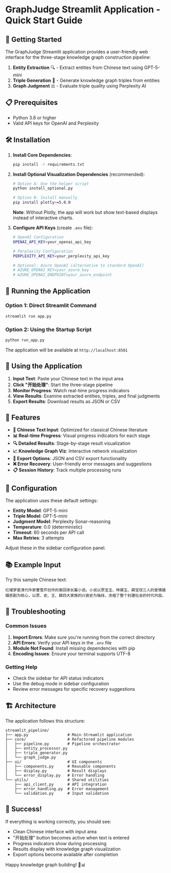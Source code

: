 # GraphJudge Streamlit Application - Quick Start Guide

## 🚀 Getting Started

The GraphJudge Streamlit application provides a user-friendly web interface for the three-stage knowledge graph construction pipeline:

1. **Entity Extraction** 🔍 - Extract entities from Chinese text using GPT-5-mini
2. **Triple Generation** 🔗 - Generate knowledge graph triples from entities  
3. **Graph Judgment** ⚖️ - Evaluate triple quality using Perplexity AI

## 📋 Prerequisites

- Python 3.8 or higher
- Valid API keys for OpenAI and Perplexity

## 🛠️ Installation

1. **Install Core Dependencies**:
   ```bash
   pip install -r requirements.txt
   ```

2. **Install Optional Visualization Dependencies** (recommended):
   ```bash
   # Option A: Use the helper script
   python install_optional.py
   
   # Option B: Install manually
   pip install plotly>=5.0.0
   ```
   
   **Note**: Without Plotly, the app will work but show text-based displays instead of interactive charts.

3. **Configure API Keys** (create `.env` file):
   ```bash
   # OpenAI Configuration
   OPENAI_API_KEY=your_openai_api_key
   
   # Perplexity Configuration  
   PERPLEXITY_API_KEY=your_perplexity_api_key
   
   # Optional: Azure OpenAI (alternative to standard OpenAI)
   # AZURE_OPENAI_KEY=your_azure_key
   # AZURE_OPENAI_ENDPOINT=your_azure_endpoint
   ```

## 🎯 Running the Application

### Option 1: Direct Streamlit Command
```bash
streamlit run app.py
```

### Option 2: Using the Startup Script
```bash
python run_app.py
```

The application will be available at `http://localhost:8501`

## 📖 Using the Application

1. **Input Text**: Paste your Chinese text in the input area
2. **Click "开始处理"**: Start the three-stage pipeline
3. **Monitor Progress**: Watch real-time progress indicators
4. **View Results**: Examine extracted entities, triples, and final judgments
5. **Export Results**: Download results as JSON or CSV

## 🎨 Features

- **📝 Chinese Text Input**: Optimized for classical Chinese literature
- **📊 Real-time Progress**: Visual progress indicators for each stage
- **🔍 Detailed Results**: Stage-by-stage result visualization
- **📈 Knowledge Graph Viz**: Interactive network visualization
- **💾 Export Options**: JSON and CSV export functionality
- **❌ Error Recovery**: User-friendly error messages and suggestions
- **📋 Session History**: Track multiple processing runs

## 🔧 Configuration

The application uses these default settings:
- **Entity Model**: GPT-5-mini
- **Triple Model**: GPT-5-mini  
- **Judgment Model**: Perplexity Sonar-reasoning
- **Temperature**: 0.0 (deterministic)
- **Timeout**: 60 seconds per API call
- **Max Retries**: 3 attempts

Adjust these in the sidebar configuration panel.

## 📚 Example Input

Try this sample Chinese text:
```
红楼梦是清代作家曹雪芹创作的章回体长篇小说。小说以贾宝玉、林黛玉、薛宝钗三人的爱情婚姻悲剧为核心，以贾、史、王、薛四大家族的兴衰史为轴线，浓缩了整个封建社会的时代内容。
```

## 🐛 Troubleshooting

### Common Issues

1. **Import Errors**: Make sure you're running from the correct directory
2. **API Errors**: Verify your API keys in the `.env` file
3. **Module Not Found**: Install missing dependencies with pip
4. **Encoding Issues**: Ensure your terminal supports UTF-8

### Getting Help

- Check the sidebar for API status indicators
- Use the debug mode in sidebar configuration
- Review error messages for specific recovery suggestions

## 🏗️ Architecture

The application follows this structure:
```
streamlit_pipeline/
├── app.py                 # Main Streamlit application
├── core/                  # Refactored pipeline modules
│   ├── pipeline.py        # Pipeline orchestrator
│   ├── entity_processor.py
│   ├── triple_generator.py
│   └── graph_judge.py
├── ui/                    # UI components
│   ├── components.py      # Reusable components
│   ├── display.py         # Result displays
│   └── error_display.py   # Error handling
└── utils/                 # Shared utilities
    ├── api_client.py      # API integration
    ├── error_handling.py  # Error management
    └── validation.py      # Input validation
```

## 🎉 Success!

If everything is working correctly, you should see:
- Clean Chinese interface with input area
- "开始处理" button becomes active when text is entered
- Progress indicators show during processing
- Results display with knowledge graph visualization
- Export options become available after completion

Happy knowledge graph building! 🧠📊